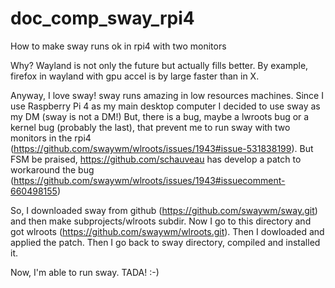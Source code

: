 # doc_comp_sway_rpi4
How to make sway runs ok in rpi4 with two monitors

Why?
Wayland is not only the future but actually fills better. By example, firefox in wayland with gpu accel is by large faster than in X.

Anyway, I love sway!
sway runs amazing in low resources machines. Since I use Raspberry Pi 4 as my main desktop computer I decided to use sway as my DM (sway is not a DM!)
But, there is a bug, maybe a lwroots bug or a kernel bug (probably the last), that prevent me to run sway with two monitors in the rpi4 (https://github.com/swaywm/wlroots/issues/1943#issue-531838199). But FSM be praised, https://github.com/schauveau has develop a patch to workaround the bug (https://github.com/swaywm/wlroots/issues/1943#issuecomment-660498155)

So, I downloaded sway from github (https://github.com/swaywm/sway.git) and then make subprojects/wlroots subdir. Now I go to this directory and got wlroots (https://github.com/swaywm/wlroots.git). Then I dowloaded and applied the patch. Then I go back to sway directory, compiled and installed it. 

Now, I'm able to run sway. TADA! :-)
